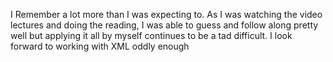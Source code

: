 I Remember a lot more than I was expecting to. As I was watching the video
lectures and doing the reading, I was able to guess and follow along pretty well
but applying it all by myself continues to be a tad difficult. I look forward
to working with XML oddly enough
